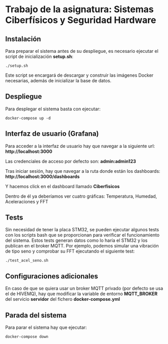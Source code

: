 # Trabajo de la asignatura: Sistemas Ciberfísicos y Seguridad Hardware
## Instalación
Para preparar el sistema antes de su despliegue, es necesario ejecutar el
script de inicialización **setup.sh**:

    ./setup.sh

Este script se encargará de descargar y construir las imágenes Docker necesarias,
además de inicializar la base de datos.

## Despliegue
Para desplegar el sistema basta con ejecutar:

    docker-compose up -d

## Interfaz de usuario (Grafana)
Para acceder a la interfaz de usuario hay que navegar a la siguiente url:
    **http://localhost:3000**

Las credenciales de acceso por defecto son: **admin:admin123**

Tras iniciar sesión, hay que navegar a la ruta donde están los dashboards:
    **http://localhost:3000/dashboards**

Y hacemos click en el dashboard llamado **Ciberfisicos**

Dentro de él ya deberíamos ver cuatro gráficas: Temperatura, Humedad, Aceleraciones
y FFT

## Tests
Sin necesidad de tener la placa STM32, se pueden ejecutar algunos tests con los scripts bash
que se proporcionan para verificar el funcionamiento del sistema. Estos tests generan datos como
lo haría el STM32 y los publican en el broker MQTT. Por ejemplo, podemos simular una 
vibración de tipo seno y comprobar su FFT ejecutando el siguiente test:

    ./test_acel_seno.sh

## Configuraciones adicionales
En caso de que se quiera usar un broker MQTT privado (por defecto se usa el de HIVEMQ), hay que modificar
la variable de entorno **MQTT_BROKER** del servicio **servidor** del fichero **docker-compose.yml**

## Parada del sistema
Para parar el sistema hay que ejecutar:

    docker-compose down
